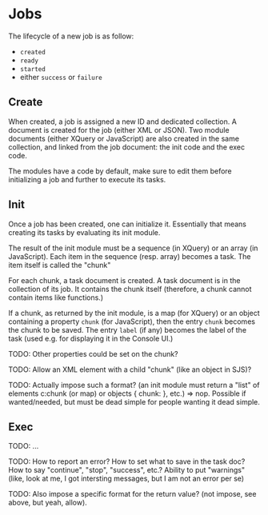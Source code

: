 # Jobs

The lifecycle of a new job is as follow:

- `created`
- `ready`
- `started`
- either `success` or `failure`

## Create

When created, a job is assigned a new ID and dedicated collection.  A document
is created for the job (either XML or JSON).  Two module documents (either
XQuery or JavaScript) are also created in the same collection, and linked from
the job document: the init code and the exec code.

The modules have a code by default, make sure to edit them before initializing a
job and further to execute its tasks.

## Init

Once a job has been created, one can initialize it.  Essentially that means
creating its tasks by evaluating its init module.

The result of the init module must be a sequence (in XQuery) or an array (in
JavaScript).  Each item in the sequence (resp. array) becomes a task.  The item
itself is called the "chunk"

For each chunk, a task document is created.  A task document is in the
collection of its job.  It contains the chunk itself (therefore, a chunk cannot
contain items like functions.)

If a chunk, as returned by the init module, is a map (for XQuery) or an object
containing a property `chunk` (for JavaScript), then the entry `chunk` becomes
the chunk to be saved.  The entry `label` (if any) becomes the label of the task
(used e.g. for displaying it in the Console UI.)

TODO: Other properties could be set on the chunk?

TODO: Allow an XML element with a child "chunk" (like an object in SJS)?

TODO: Actually impose such a format? (an init module must return a "list" of
elements c:chunk (or map) or objects { chunk: }, etc.) => nop.  Possible if
wanted/needed, but must be dead simple for people wanting it dead simple.

## Exec

TODO: ...

TODO: How to report an error?  How to set what to save in the task doc?  How to
say "continue", "stop", "success", etc.?  Ability to put "warnings" (like, look
at me, I got intersting messages, but I am not an error per se)

TODO: Also impose a specific format for the return value? (not impose, see
above, but yeah, allow).
